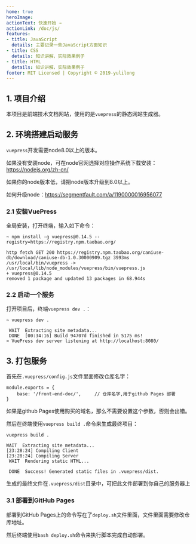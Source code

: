 ```yaml
---
home: true
heroImage: 
actionText: 快速开始 →
actionLink: /doc/js/
features:
- title: JavaScript
  details: 主要记录一些JavaScript方面知识
- title: CSS
  details: 知识讲解，实际效果例子
- title: HTML
  details: 知识讲解，实际效果例子
footer: MIT Licensed | Copyright © 2019-yulilong
---
```


## 1. 项目介绍

本项目是前端技术文档网站，使用的是`vuepress`的静态网站生成器。

## 2. 环境搭建启动服务

`vuepress`开发需要node8.0以上的版本。

如果没有安装node，可在node官网选择对应操作系统下载安装：https://nodejs.org/zh-cn/

如果你的node版本低，请把node版本升级到8.0以上。

如何升级node：https://segmentfault.com/a/1190000016956077

### 2.1 安装VuePress

全局安装，打开终端，输入如下命令：

```
~ npm install -g vuepress@0.14.5 --registry=https://registry.npm.taobao.org/

http fetch GET 200 https://registry.npm.taobao.org/caniuse-db/download/caniuse-db-1.0.30000909.tgz 3993ms
/usr/local/bin/vuepress -> /usr/local/lib/node_modules/vuepress/bin/vuepress.js
+ vuepress@0.14.5
removed 1 package and updated 13 packages in 68.944s
```

### 2.2 启动一个服务

打开项目后，终端`vuepress dev .`：

```
~ vuepress dev .

 WAIT  Extracting site metadata...
 DONE  [00:34:16] Build 94707d finished in 5175 ms!
> VuePress dev server listening at http://localhost:8080/
```

## 3. 打包服务

首先在`.vuepress/config.js`文件里面修改仓库名字：

```
module.exports = {
    base: '/front-end-doc/',     // 仓库名字,用于github Pages 部署
}
```

如果是github Pages使用购买的域名，那么不需要设置这个参数，否则会出错。

然后在终端使用`vuepress build .`命令来生成最终项目：

```
vuepress build .

WAIT  Extracting site metadata...
[23:28:24] Compiling Client
[23:28:24] Compiling Server
 WAIT  Rendering static HTML...

 DONE  Success! Generated static files in .vuepress/dist.
```

生成的最终文件在`.vuepress/dist`目录中，可把此文件部署到你自己的服务器上

### 3.1 部署到GitHub Pages

部署到GitHub Pages上的命令写在了`deploy.sh`文件里面，文件里面需要修改仓库地址。

然后终端使用`bash deploy.sh`命令来执行脚本完成自动部署。
